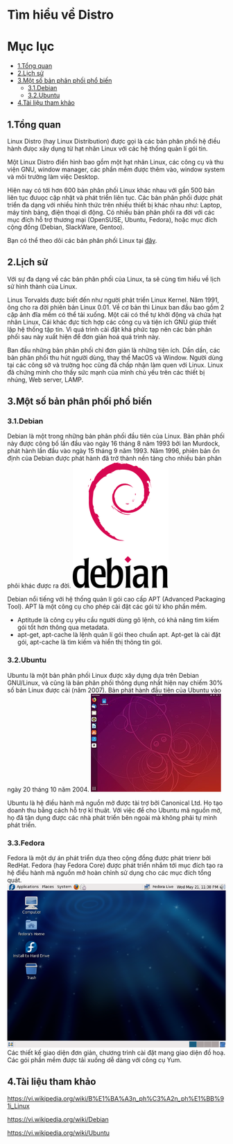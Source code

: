 Tìm hiểu về Distro
====
# Mục lục
- [1.Tổng quan](#1tổng-quan)
- [2.Lịch sử](#2lịch-sử)
- [3.Một số bản phân phối phổ biến](#3một-số-bản-phân-phối-phổ-biến)
    - [3.1.Debian](#3.1Debian)
    - [3.2.Ubuntu](#3.2Ubuntu)
- [4.Tài liệu tham khảo](#4tài-liệu-tham-khảo)
## 1.Tổng quan
Linux Distro (hay Linux Distribution) được gọi là các bản phân phối hệ điều hành đưọc xây dụng từ hạt nhân Linux với các hệ thống quản lí gói tin.

Một Linux Distro điển hình bao gồm một hạt nhân Linux, các công cụ và thu viện GNU, window manager, các phần mềm được thêm vào, window system và môi trường làm việc Desktop.

Hiện nay có tới hơn 600 bản phân phối Linux khác nhau với gần 500 bản liên tục đưuọc cập nhật và phát triển liên tục. Các bản phân phối được phát triển đa dạng với nhiều hình thức trên nhiều thiết bị khác nhau như: Laptop, máy tính bảng, điện thoại di động. Có nhiều bản phân phối ra đời với các mục đích hỗ trợ thương mại (OpenSUSE, Ubuntu, Fedora), hoặc mục đích cộng đồng (Debian, SlackWare, Gentoo).

Bạn có thể theo dõi các bản phân phối Linux tại [đây](https://upload.wikimedia.org/wikipedia/commons/5/58/Linux_Distribution_Timeline_with_Android.svg).
## 2.Lịch sử
Với sự đa dạng về các bản phân phối của Linux, ta sẽ cùng tìm hiểu về lịch sử hình thành của Linux.

Linus Torvalds được biết đến như người phảt triển Linux Kernel. Năm 1991, ông cho ra đời phiên bản Linux 0.01. Về cơ bản thì Linux ban đầu bao gồm 2 cặp ảnh đĩa mềm có thể tải xuống. Một cái có thể tự khởi động và chứa hạt nhân Linux, Cái khác đực tích hợp các công cụ và tiện ích GNU giúp thiết lập hệ thống tập tin. Vì quá trình cài đặt khá phức tạp nên các bản phân phối sau này xuất hiện để đơn giản hoá quá trình này.

Ban đầu những bản phân phối chỉ đơn giản là những tiện ích. Dần dần, các bản phân phối thu hút người dùng, thay thế MacOS và Window. Người dùng tại các công sở và trường học cũng đã chấp nhận làm quen với Linux. Linux đã chứng minh cho thấy sức mạnh của mình chủ yếu trên các thiết bị nhúng, Web server, LAMP.

## 3.Một số bản phân phối phổ biến
### 3.1.Debian

Debian là một trong những bản phân phối đầu tiên của Linux. Bản phân phối này được công bố lần đầu vào ngày 16 tháng 8 năm 1993 bởi Ian Murdock, phát hành lần đầu vào ngày 15 tháng 9 năm 1993. Năm 1996, phiên bản ổn định của Debian được phát hành đã trở thành nền tảng cho nhiều bản phân phôi khác được ra đời.
![Image](images/debian.png "img01")

Debian nổi tiếng với hệ thống quản lí gói cao cấp APT (Advanced Packaging Tool). APT là một công cụ cho phép cài đặt các gói từ kho phần mềm. 
- Aptitude là công cụ yêu cầu người dùng gõ lệnh, có khả năng tìm kiếm gói tốt hơn thông qua metadata.
- apt-get, apt-cache là lệnh quản lí gói theo chuẩn apt. Apt-get là cài đặt gói, apt-cache là tìm kiếm và hiển thị thông tin gói.

### 3.2.Ubuntu

Ubuntu là một bản phân phối Linux được xây dựng dựa trên Debian GNU/Linux, và cũng là bản phân phối thông dụng nhất hiện nay chiếm 30% số bản Linux được cài (năm 2007). Bản phát hành đầu tiên của Ubuntu vào ngày 20 tháng 10 năm 2004.
![Image](images/ubuntu.png "img02")

Ubuntu là hệ điều hành mã nguồn mở được tài trợ bởi Canonical Ltd. Họ tạo doanh thu bằng cách hỗ trợ kĩ thuât. Với việc để cho Ubuntu mã nguồn mở, họ đã tận dụng được các nhà phát triển bên ngoài mà không phải tự mình phát triển.

### 3.3.Fedora
Fedora là một dự án phát triển dựa theo cộng đồng được phát trienr bởi RedHat. Fedora (hay Fedora Core) được phát triển nhắm tới mục đích tạo ra hệ điều hành mã nguồn mở hoàn chỉnh sử dụng cho các mục đích tổng quát.
![Image](images/fedora.png "img03")
Các thiết kế giao diện đơn giản, chương trình cài đặt mang giao diện đồ hoạ. Các gói phần mềm được tải xuống dễ dàng với công cụ Yum.

## 4.Tài liệu tham khảo
https://vi.wikipedia.org/wiki/B%E1%BA%A3n_ph%C3%A2n_ph%E1%BB%91i_Linux

https://vi.wikipedia.org/wiki/Debian

https://vi.wikipedia.org/wiki/Ubuntu

